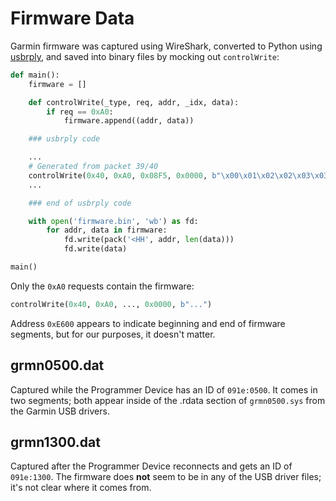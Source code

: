 # Firmware Data

Garmin firmware was captured using WireShark, converted to Python using [usbrply](https://github.com/JohnDMcMaster/usbrply), and saved into binary files by mocking out `controlWrite`:

```python
def main():
    firmware = []

    def controlWrite(_type, req, addr, _idx, data):
        if req == 0xA0:
            firmware.append((addr, data))

    ### usbrply code

    ...
    # Generated from packet 39/40
    controlWrite(0x40, 0xA0, 0x08F5, 0x0000, b"\x00\x01\x02\x02\x03\x03\x04\x04\x05\x05")
    ...

    ### end of usbrply code

    with open('firmware.bin', 'wb') as fd:
        for addr, data in firmware:
            fd.write(pack('<HH', addr, len(data)))
            fd.write(data)

main()
```

Only the `0xA0` requests contain the firmware:

```python
controlWrite(0x40, 0xA0, ..., 0x0000, b"...")
```

Address `0xE600` appears to indicate beginning and end of firmware segments, but for our purposes, it doesn't matter.

## grmn0500.dat

Captured while the Programmer Device has an ID of `091e:0500`. It comes in two segments; both appear inside of the .rdata section of `grmn0500.sys` from the Garmin USB drivers.

## grmn1300.dat

Captured after the Programmer Device reconnects and gets an ID of `091e:1300`. The firmware does **not** seem to be in any of the USB driver files; it's not clear where it comes from.
